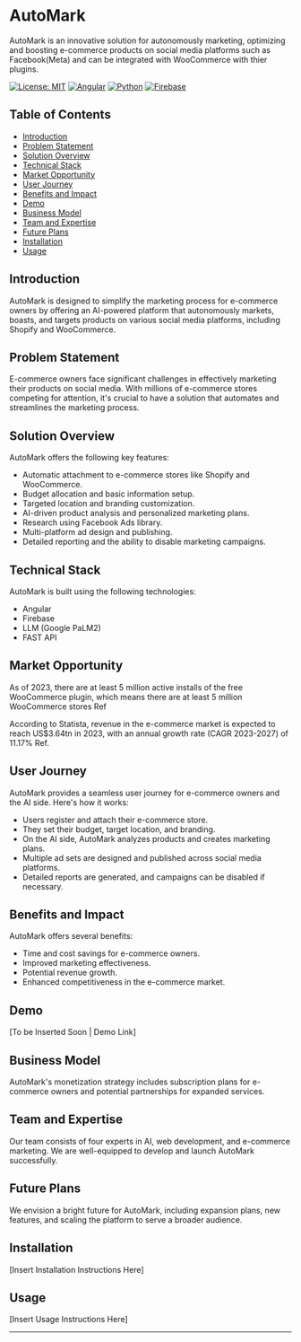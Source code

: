 # AutoMark

AutoMark is an innovative solution for autonomously marketing, optimizing and boosting e-commerce products on social media platforms such as Facebook(Meta) and can be integrated with WooCommerce with thier plugins.

[![License: MIT](https://img.shields.io/badge/License-MIT-yellow.svg)](https://opensource.org/licenses/MIT)
[![Angular](https://img.shields.io/badge/Angular-16-red.svg)](https://angular.io/)
[![Python](https://img.shields.io/badge/python-3.7%2B-blue.svg)](https://www.python.org/downloads/)
[![Firebase](https://img.shields.io/badge/Firebase-9-yellow.svg)](https://firebase.google.com/)



## Table of Contents

- [Introduction](#introduction)
- [Problem Statement](#problem-statement)
- [Solution Overview](#solution-overview)
- [Technical Stack](#technical-stack)
- [Market Opportunity](#market-opportunity)
- [User Journey](#user-journey)
- [Benefits and Impact](#benefits-and-impact)
- [Demo](#demo)
- [Business Model](#business-model)
- [Team and Expertise](#team-and-expertise)
- [Future Plans](#future-plans)
- [Installation](#installation)
- [Usage](#usage)


## Introduction

AutoMark is designed to simplify the marketing process for e-commerce owners by offering an AI-powered platform that autonomously markets, boasts, and targets products on various social media platforms, including Shopify and WooCommerce.

## Problem Statement

E-commerce owners face significant challenges in effectively marketing their products on social media. With millions of e-commerce stores competing for attention, it's crucial to have a solution that automates and streamlines the marketing process.

## Solution Overview

AutoMark offers the following key features:

- Automatic attachment to e-commerce stores like Shopify and WooCommerce.
- Budget allocation and basic information setup.
- Targeted location and branding customization.
- AI-driven product analysis and personalized marketing plans.
- Research using Facebook Ads library.
- Multi-platform ad design and publishing.
- Detailed reporting and the ability to disable marketing campaigns.

## Technical Stack

AutoMark is built using the following technologies:

- Angular
- Firebase
- LLM (Google PaLM2)
- FAST API


## Market Opportunity

As of 2023, there are at least 5 million active installs of the free WooCommerce plugin,
which means there are at least 5 million WooCommerce stores Ref

According to Statista, revenue in the e-commerce market is expected to reach US$3.64tn
in 2023, with an annual growth rate (CAGR 2023-2027) of 11.17% Ref.

## User Journey

AutoMark provides a seamless user journey for e-commerce owners and the AI side. Here's how it works:

- Users register and attach their e-commerce store.
- They set their budget, target location, and branding.
- On the AI side, AutoMark analyzes products and creates marketing plans.
- Multiple ad sets are designed and published across social media platforms.
- Detailed reports are generated, and campaigns can be disabled if necessary.

## Benefits and Impact

AutoMark offers several benefits:

- Time and cost savings for e-commerce owners.
- Improved marketing effectiveness.
- Potential revenue growth.
- Enhanced competitiveness in the e-commerce market.

## Demo

[To be Inserted Soon | Demo Link]

## Business Model

AutoMark's monetization strategy includes subscription plans for e-commerce owners and potential partnerships for expanded services.

## Team and Expertise

Our team consists of four experts in AI, web development, and e-commerce marketing. We are well-equipped to develop and launch AutoMark successfully.

## Future Plans

We envision a bright future for AutoMark, including expansion plans, new features, and scaling the platform to serve a broader audience.

## Installation

[Insert Installation Instructions Here]

## Usage

[Insert Usage Instructions Here]


___________________________________________________
